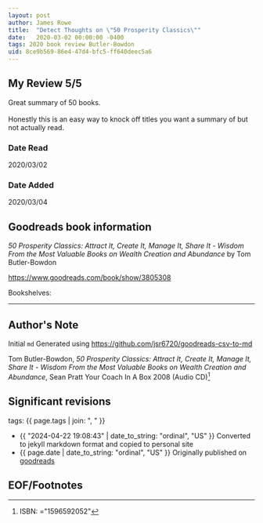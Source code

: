 ```yaml
---
layout: post
author: James Rowe
title:  "Detect Thoughts on \"50 Prosperity Classics\""
date:   2020-03-02 00:00:00 -0400
tags: 2020 book review Butler-Bowdon 
uid: 8ce9b569-86e4-47d4-bfc5-ff640deec5a6
---
```


<!-- highly dependent on how you personally use jekyll templates, and how you want this to show up -->
<!-- escape any jekyll keys with double brackets -->

## My Review 5/5

Great summary of 50 books.<br/><br/>Honestly this is an easy way to knock off titles you want a summary of but not actually read.

### Date Read
2020/03/02

### Date Added
2020/03/04

## Goodreads book information

*50 Prosperity Classics: Attract It, Create It, Manage It, Share It - Wisdom From the Most Valuable Books on Wealth Creation and Abundance* by Tom Butler-Bowdon

https://www.goodreads.com/book/show/3805308

Bookshelves: 

---

## Author's Note

Initial `md` Generated using https://github.com/jsr6720/goodreads-csv-to-md

Tom Butler-Bowdon, *50 Prosperity Classics: Attract It, Create It, Manage It, Share It - Wisdom From the Most Valuable Books on Wealth Creation and Abundance*, Sean Pratt Your Coach In A Box 2008 (Audio CD)[^1]

## Significant revisions

tags: {{ page.tags | join: ", " }} <!-- todo move this somewhere -->

- {{ "2024-04-22 19:08:43" | date_to_string: "ordinal", "US" }} Converted to jekyll markdown format and copied to personal site
- {{ page.date | date_to_string: "ordinal", "US" }} Originally published on [goodreads](https://www.goodreads.com)

## EOF/Footnotes

[^1]: ISBN: ="1596592052"